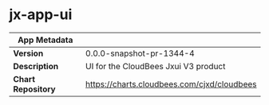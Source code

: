 # jx-app-ui

|App Metadata||
|---|---|
| **Version** | 0.0.0-snapshot-pr-1344-4 |
| **Description** | UI for the CloudBees Jxui V3 product |
| **Chart Repository** | https://charts.cloudbees.com/cjxd/cloudbees |
